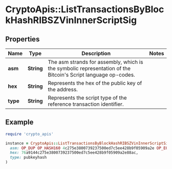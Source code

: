 # CryptoApis::ListTransactionsByBlockHashRIBSZVinInnerScriptSig

## Properties

| Name | Type | Description | Notes |
| ---- | ---- | ----------- | ----- |
| **asm** | **String** | The asm strands for assembly, which is the symbolic representation of the Bitcoin&#39;s Script language op-codes. |  |
| **hex** | **String** | Represents the hex of the public key of the address. |  |
| **type** | **String** | Represents the script type of the reference transaction identifier. |  |

## Example

```ruby
require 'crypto_apis'

instance = CryptoApis::ListTransactionsByBlockHashRIBSZVinInnerScriptSig.new(
  asm: OP_DUP OP_HASH160 4c275e3800739237500ed7c5ee428b9f05909a2e OP_EQUALVERIFY OP_CHECKSIG,
  hex: 76a9144c275e3800739237500ed7c5ee428b9f05909a2e88ac,
  type: pubkeyhash
)
```

